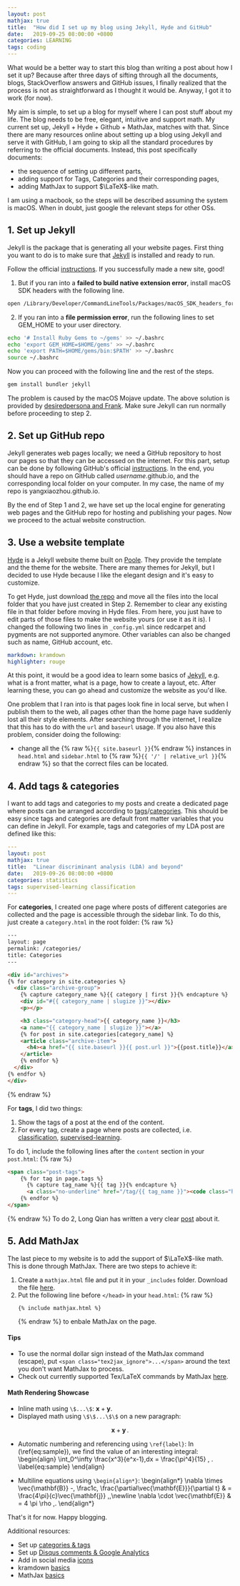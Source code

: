 ```yaml
---
layout: post
mathjax: true
title:  "How did I set up my blog using Jekyll, Hyde and GitHub"
date:   2019-09-25 08:00:00 +0800
categories: LEARNING
tags: coding
---
```


What would be a better way to start this blog than writing a post about how I set it up? Because after three days of sifting through all the documents, blogs, StackOverflow answers and GitHub issues, I finally realized that the process is not as straightforward as I thought it would be. Anyway, I got it to work (for now). 

My aim is simple, to set up a blog for myself where I can post stuff about my life. The blog needs to be free, elegant, intuitive and support math. My current set up, Jekyll + Hyde + Github + MathJax, matches with that. Since there are many resources online about setting up a blog using Jekyll and serve it with GitHub, I am going to skip all the standard procedures by referring to the official documents. Instead, this post specifically documents:
- the sequence of setting up different parts,
- adding support for Tags, Categories and their corresponding pages,
- adding MathJax to support $\LaTeX$-like math.

I am using a macbook, so the steps will be described assuming the system is macOS. When in doubt, just google the relevant steps for other OSs. 

## 1. Set up Jekyll 
Jekyll is the package that is generating all your website pages. First thing you want to do is to make sure that [Jekyll](https://jekyllrb.com) is installed and ready to run. 

Follow the official [instructions](https://jekyllrb.com/docs/). If you successfully made a new site, good! 

1. But if you ran into a **failed to build native extension error**, install macOS SDK headers with the following line.
```bash
open /Library/Developer/CommandLineTools/Packages/macOS_SDK_headers_for_macOS_10.14.pkg
```

2. If you ran into a **file permission error**, run the following lines to set GEM_HOME to your user directory.
```bash
echo '# Install Ruby Gems to ~/gems' >> ~/.bashrc
echo 'export GEM_HOME=$HOME/gems' >> ~/.bashrc
echo 'export PATH=$HOME/gems/bin:$PATH' >> ~/.bashrc
source ~/.bashrc
```

Now you can proceed with the following line and the rest of the steps.
```bash
gem install bundler jekyll
```

The problem is caused by the macOS Mojave update. The above solution is provided by [desiredpersona and Frank](https://talk.jekyllrb.com/t/issues-installing-jekyll-on-macos-mojave/2400/3). Make sure Jekyll can run normally before proceeding to step 2. 

## 2. Set up GitHub repo
Jekyll generates web pages locally; we need a GitHub repository to host our pages so that they can be accessed on the internet. For this part, setup can be done by following GitHub's official [instructions](https://pages.github.com). In the end, you should have a repo on GitHub called *username*.github.io, and the corresponding local folder on your computer. In my case, the name of my repo is yangxiaozhou.github.io. 

By the end of Step 1 and 2, we have set up the local engine for generating web pages and the GitHub repo for hosting and publishing your pages. Now we proceed to the actual website construction.

## 3. Use a website template
[Hyde](http://hyde.getpoole.com) is a Jekyll website theme built on [Poole](https://github.com/poole/poole). They provide the template and the theme for the website. There are many themes for Jekyll, but I decided to use Hyde because I like the elegant design and it's easy to customize. 

To get Hyde, just download [the repo](https://github.com/poole/hyde) and move all the files into the local folder that you have just created in Step 2. Remember to clear any existing file in that folder before moving in Hyde files. From here, you just have to edit parts of those files to make the website yours (or use it as it is). I changed the following two lines in `_config.yml` since redcarpet and pygments are not supported anymore. Other variables can also be changed such as name, GitHub account, etc. 
```yaml
markdown: kramdown
highlighter: rouge
```
At this point, it would be a good idea to learn some basics of [Jekyll](https://jekyllrb.com/docs/), e.g. what is a front matter, what is a page, how to create a layout, etc. After learning these, you can go ahead and customize the website as you'd like. 

One problem that I ran into is that pages look fine in local serve, but when I publish them to the web, all pages other than the home page have suddenly lost all their style elements. After searching through the internet, I realize that this has to do with the `url` and `baseurl` usage. If you also have this problem, consider doing the following:
- change all the {% raw  %}`{{ site.baseurl }}`{% endraw  %}
instances in `head.html` and `sidebar.html` to {% raw  %}`{{ '/' | relative_url }}`{% endraw  %} so that the correct files can be located. 


## 4. Add tags & categories
I want to add tags and categories to my posts and create a dedicated page where posts can be arranged according to [tags](https://yangxiaozhou.github.io/tag/supervised-learning)/[categories](https://yangxiaozhou.github.io/categories/). This should be easy since tags and categories are default front matter variables that you can define in Jekyll. For example, tags and categories of my LDA post are defined like this:
```yaml
---
layout: post
mathjax: true
title:  "Linear discriminant analysis (LDA) and beyond"
date:   2019-09-26 08:00:00 +0800
categories: statistics
tags: supervised-learning classification
---
```

For **categories**, I created one page where posts of different categories are collected and the page is accessible through the sidebar link. To do this, just create a `category.html` in the root folder:
{% raw  %}
```html
---
layout: page
permalink: /categories/
title: Categories
---

<div id="archives">
{% for category in site.categories %}
  <div class="archive-group">
    {% capture category_name %}{{ category | first }}{% endcapture %}
    <div id="#{{ category_name | slugize }}"></div>
    <p></p>

    <h3 class="category-head">{{ category_name }}</h3>
    <a name="{{ category_name | slugize }}"></a>
    {% for post in site.categories[category_name] %}
    <article class="archive-item">
      <h4><a href="{{ site.baseurl }}{{ post.url }}">{{post.title}}</a></h4>
    </article>
    {% endfor %}
  </div>
{% endfor %}
</div>
```
{% endraw  %}

For **tags**, I did two things:
1. Show the tags of a post at the end of the content.
2. For every tag, create a page where posts are collected, i.e. [classification](https://yangxiaozhou.github.io/tag/classification), [supervised-learning](https://yangxiaozhou.github.io/tag/supervised-learning). 

To do 1, include the following lines after the `content` section in your `post.html`:
{% raw %}
```html
<span class="post-tags">
    {% for tag in page.tags %}
      {% capture tag_name %}{{ tag }}{% endcapture %}
      <a class="no-underline" href="/tag/{{ tag_name }}"><code class="highligher-rouge"><nobr>{{ tag_name }}</nobr></code>&nbsp;</a>    
    {% endfor %}
</span>
```
{% endraw %}
To do 2, Long Qian has written a very clear [post](https://longqian.me/2017/02/09/github-jekyll-tag/) about it.

## 5. Add MathJax
The last piece to my website is to add the support of $\LaTeX$-like math. This is done through MathJax. There are two steps to achieve it:

1. Create a `mathjax.html` file and put it in your `_includes` folder. Download the file [here](https://github.com/YangXiaozhou/yangxiaozhou.github.io/blob/master/_includes/mathjax.html).
2. Put the following line before `</head>` in your `head.html`:
    {% raw %}
    ```
    {% include mathjax.html %}
    ```
    {% endraw %}
    to enbale MathJax on the page.

#### Tips
- To use the normal dollar sign instead of the MathJax command (escape), put `<span class="tex2jax_ignore">...</span>` around the text you don't want MathJax to process.
- Check out currently supported Tex/LaTeX commands by MathJax [here](https://docs.mathjax.org/en/latest/input/tex/macros/index.html).


#### Math Rendering Showcase
- Inline math using `\$...\$`: $\mathbf{x}+\mathbf{y}$.
- Displayed math using `\$\$...\$\$` on a new paragraph: 

$$
\mathbf{x}+\mathbf{y} \,.
$$

- Automatic numbering and referencing using <span class="tex2jax_ignore">`\ref{label}`</span>:
In (\ref{eq:sample}), we find the value of an interesting integral:
\begin{align}
  \int_0^\infty \frac{x^3}{e^x-1}\,dx = \frac{\pi^4}{15} \, .
  \label{eq:sample}
\end{align}

- Multiline equations using `\begin{align*}`:
\begin{align\*}
  \nabla \times \vec{\mathbf{B}} -\, \frac1c\, \frac{\partial\vec{\mathbf{E}}}{\partial t} & = \frac{4\pi}{c}\vec{\mathbf{j}} \,,\newline
  \nabla \cdot \vec{\mathbf{E}} & = 4 \pi \rho \,.
\end{align\*} 


That's it for now. Happy blogging. 

Additional resources:
- Set up [categories & tags](https://blog.webjeda.com/jekyll-categories/)
- Set up [Disqus comments & Google Analytics](http://joshualande.com/jekyll-github-pages-poole)
- Add in social media [icons](https://jreel.github.io/social-media-icons-on-jekyll/)
- kramdown [basics](https://kramdown.gettalong.org/quickref.html)
- MathJax [basics](https://math.meta.stackexchange.com/questions/5020/mathjax-basic-tutorial-and-quick-reference)

